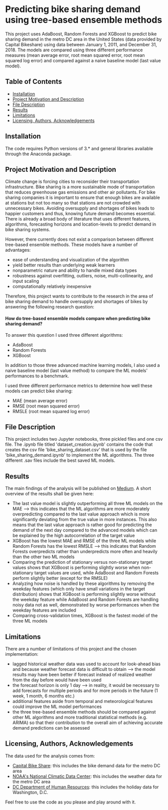 # Predicting bike sharing demand using tree-based ensemble methods

This project uses AdaBoost, Random Forests and XGBoost to predict bike sharing demand in the metro DC area in the United States (data provided by Capital Bikeshare) using data between January 1, 2011, and December 31, 2018. The models are compared using three different performance measures (mean average error, root mean squared error, root mean squared log error) and compared against a naive baseline model (last value model).

## Table of Contents
* [Installation](#Installation)
* [Project Motivation and Description](#motivation)
* [File Description](#description)
* [Results](#Results)
* [Limitations](#Limitations)
* [Licensing, Authors, Acknowledgements](#licensing)

## Installation
The code requires Python versions of 3.* and general libraries available through the Anaconda package.

## Project Motivation and Description <a name="motivation"></a>
Climate change is forcing cities to reconsider their transportation infrastructure. Bike sharing is a more sustainable mode of transportation that reduces greenhouse gas emissions and other air pollutants. For bike sharing companies it is important to ensure that enough bikes are available at stations but not too many so that stations are not crowded with unnecessary bikes. Avoiding oversupply and shortages of bikes leads to happier customers and thus, knowing future demand becomes essential. There is already a broad body of literature that uses different features, algorithms, forecasting horizons and location-levels to predict demand in bike sharing systems.

However, there currently does not exist a comparison between different tree-based ensemble methods. These models have a number of advantages:
* ease of understanding and visualization of the algorithm
* yield better results than underlying weak learners
* nonparametric nature and ability to handle mixed data types
* robustness against overfitting, outliers, noise, multi-collinearity, and input scaling
* computationally relatively inexpensive

Therefore, this project wants to contribute to the research in the area of bike sharing demand to handle oversupply and shortages of bikes by answering the following research question:

#### How do tree-based ensemble models compare when predicting bike sharing demand?

To answer this question I used three different algorithms:
* AdaBoost
* Random Forests
* XGBoost

In addition to those three advanced machine learning models, I also used a naive baseline model (last value method) to compare the ML models' performances to a benchmark.

I used three different performance metrics to determine how well these models can predict bike sharing:
* MAE (mean average error)
* RMSE (root mean squared error)
* RMSLE (root mean squared log error)

## File Description <a name="description"></a>
This project includes two Jupyter notebooks, three pickled files and one csv file. The .ipynb file titled 'dataset_creation.ipynb' contains the code that creates the csv file 'bike_sharing_dataset.csv' that is used by the file 'bike_sharing_demand.ipynb' to implement the ML algorithms. The three different .sav files include the best saved ML models.

## Results
The main findings of the analysis will be published on [Medium](https://medium.com/@julia.nikulski). A short overview of the results shall be given here:

* The last value model is slightly outperforming all three ML models on the MAE --> this indicates that the ML algorithms are more moderately overpredicting compared to the last value approach which is more significantly deviating from the true value in more instances. This also means that the last value approach is rather good for predicting the demand of the next day compared to the advanced models which can be explained by the high autocorrelation of the target value
* XGBoost has the lowest MAE and RMSE of the three ML models while Random Forests has the lowest RMSLE --> this indicates that Random Forests overpredicts rather than underpredicts more often and heavily than the other two ML models
* Comparing the prediction of stationary versus non-stationary target values shows that XGBoost is performing slightly worse when non-stationary target values are used, while AdaBoost and Random Forests perform slightly better (except for the RMSLE)
* Analyzing how noise is handled by these algorithms by removing the weekday features (which only have small variations in the target distribution) shows that XGBoost is performing slightly worse without the weekday feature while AdaBoost and Random Forests are handling noisy data not as well, demonstrated by worse performances when the weekday features are included
* Comparing cross-validation times, XGBoost is the fastest model of the three ML models

## Limitations
There are a number of limitations of this project and the chosen implementation:
* lagged historical weather data was used to account for look-ahead bias and because weather forecast data is difficult to obtain --> the model results may have been better if forecast instead of realized weather from the day before would have been used
* the forecast horizon is only 1 day --> in reality, it would be necessary to add forecasts for multiple periods and for more periods in the future (1 week, 1 month, 6 months etc.)
* additional features aside from temporal and meteorological features could improve the ML model performances
* the three tree-based ensemble methods should be compared against other ML algorithms and more traditional statistical methods (e.g. ARIMA) so that their contribution to the overall aim of achieving accurate demand predictions can be assessed

## Licensing, Authors, Acknowledgements <a name="licensing"></a>
The data used for the analysis comes from:
* [Capital Bike Share](http://capitalbikeshare.com/system-data): this includes the bike demand data for the metro DC area
* [NOAA's National Climatic Data Center](https://www.ncdc.noaa.gov/cdo-web/search): this includes the weather data for the metro DC area
* [DC Department of Human Resources](http://dchr.dc.gov/page/holiday-schedule): this includes the holiday data for Washington, D.C.

Feel free to use the code as you please and play around with it.
